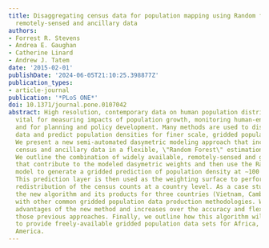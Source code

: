 ```yaml
---
title: Disaggregating census data for population mapping using Random forests with
  remotely-sensed and ancillary data
authors:
- Forrest R. Stevens
- Andrea E. Gaughan
- Catherine Linard
- Andrew J. Tatem
date: '2015-02-01'
publishDate: '2024-06-05T21:10:25.398877Z'
publication_types:
- article-journal
publication: '*PLoS ONE*'
doi: 10.1371/journal.pone.0107042
abstract: High resolution, contemporary data on human population distributions are
  vital for measuring impacts of population growth, monitoring human-environment interactions
  and for planning and policy development. Many methods are used to disaggregate census
  data and predict population densities for finer scale, gridded population data sets.
  We present a new semi-automated dasymetric modeling approach that incorporates detailed
  census and ancillary data in a flexible, \"Random Forest\" estimation technique.
  We outline the combination of widely available, remotely-sensed and geospatial data
  that contribute to the modeled dasymetric weights and then use the Random Forest
  model to generate a gridded prediction of population density at ∼100 m spatial resolution.
  This prediction layer is then used as the weighting surface to perform dasymetric
  redistribution of the census counts at a country level. As a case study we compare
  the new algorithm and its products for three countries (Vietnam, Cambodia, and Kenya)
  with other common gridded population data production methodologies. We discuss the
  advantages of the new method and increases over the accuracy and flexibility of
  those previous approaches. Finally, we outline how this algorithm will be extended
  to provide freely-available gridded population data sets for Africa, Asia and Latin
  America.
---
```

